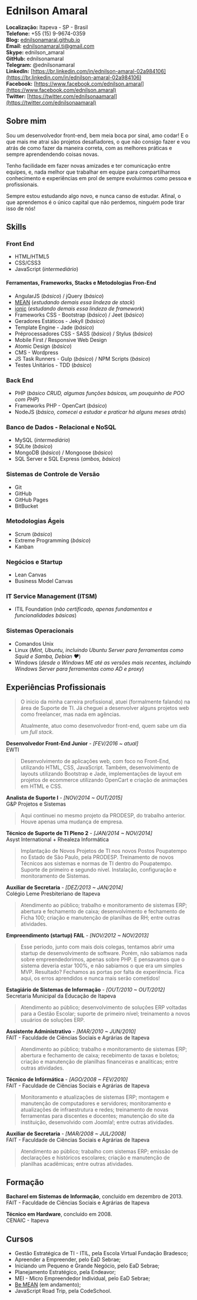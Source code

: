# Ednilson Amaral


**Localização:** Itapeva - SP - Brasil  
**Telefone:** +55 (15) 9-9674-0359  
**Blog:** [ednilsonamaral.github.io](http://ednilsonamaral.github.io)  
**Email:** [ednilsonamaral.ti@gmail.com](mailto:ednilsonamaral.ti@gmail.com)  
**Skype:** ednilson_amaral  
**GitHub:** ednilsonamaral  
**Telegram:** @ednilsonamaral  
**LinkedIn:** [https://br.linkedin.com/in/ednilson-amaral-02a984106](https://br.linkedin.com/in/ednilson-amaral-02a984106)  
**Facebook:** [https://www.facebook.com/ednilson.amaral](https://www.facebook.com/ednilson.amaral)  
**Twitter:** [https://twitter.com/ednilsonaamaral](https://twitter.com/ednilsonaamaral)


## Sobre mim  

Sou um desenvolvedor front-end, bem meia boca por sinal, amo codar! E o que mais me atrai são projetos desafiadores, o que não consigo fazer e vou atrás de como fazer da maneira correta, com as melhores práticas e sempre aprendendendo coisas novas.  

Tenho facilidade em fazer novas amizades e ter comunicação entre equipes, e, nada melhor que trabalhar em equipe para compartilharmos conhecimento e experiências em prol de sempre evoluirmos como pessoa e profissionais.  

Sempre estou estudando algo novo, e nunca canso de estudar. Afinal, o que aprendemos é o único capital que não perdemos, ninguém pode tirar isso de nós!


## Skills  

### Front End  

* HTML/HTML5  
* CSS/CSS3  
* JavaScript (*intermediário*)  

#### Ferramentas, Frameworks, Stacks e Metodologias Fron-End  

* AngularJS (*básico*) / jQuery (*básico*)  
* [MEAN](https://github.com/Webschool-io/be-mean-instagram) (*estudando demais essa lindeza de stack*)  
* [ionic](ionicframework.com) (*estudando demais essa lindeza de framework*)  
* Frameworks CSS - Bootstrap (*básico*) / Jeet (*básico*)  
* Geradores Estáticos - Jekyll (*básico*)  
* Template Engine - Jade (*básico*)  
* Préprocessadores CSS - SASS (*básico*) / Stylus (*básico*)  
* Mobile First / Responsive Web Design  
* Atomic Design (*básico*)  
* CMS - Wordpress  
* JS Task Runners - Gulp (*básico*) / NPM Scripts (*básico*)  
* Testes Unitários - TDD (*básico*)


### Back End  

* PHP (*básico CRUD, algumas funções básicas, um pouquinho de POO com PHP*)  
* Frameworks PHP - OpenCart (*básico*)  
* NodeJS (*básico, comecei a estudar e praticar há alguns meses atrás*)


### Banco de Dados - Relacional e NoSQL  

* MySQL (*intermediário*)  
* SQLite (*básico*)  
* MongoDB (*básico*) / Mongoose (*básico*)  
* SQL Server e SQL Express (*ambos, básico*)


### Sistemas de Controle de Versão  

* Git  
* GitHub  
* GitHub Pages  
* BitBucket


### Metodologias Ágeis  

* Scrum (*básico*)  
* Extreme Programming (*básico*)  
* Kanban


### Negócios e Startup  

* Lean Canvas  
* Business Model Canvas


### IT Service Management (ITSM)  

* ITIL Foundation (*não certificado, apenas fundamentos e funcionalidades básicas*)


### Sistemas Operacionais  

* Comandos Unix  
* Linux (*Mint, Ubuntu, incluindo Ubuntu Server para ferramentas como Squid e Samba, Debian :heart:*)  
* Windows (*desde o Windows ME até as versões mais recentes, incluindo Windows Server para ferramentas como AD e proxy*)  


## Experiências Profissionais  

> O inicio da minha carreira profissional, atuei (formalmente falando) na área de Suporte de TI. Já cheguei a desenvolver alguns projetos web como freelancer, mas nada em agências.  
>  
> Atualmente, atuo como desenvolvedor front-end, quem sabe um dia um *full stack*.


**Desenvolvedor Front-End Junior** - *[FEV/2016 ~ atual]*  
EWTI  
> Desenvolvimento de aplicações web, com foco no Front-End, utilizando HTML, CSS, JavaScript. Também, desenvolvimento de layouts utilizando Bootstrap e Jade, implementações de layout em projetos de ecommerce utilizando OpenCart e criação de animações em HTML e CSS.


**Analista de Suporte I** - *[NOV/2014 ~ OUT/2015]*  
G&P Projetos e Sistemas  
> Aqui continuei no mesmo projeto da PRODESP, do trabalho anterior. Houve apenas uma mudança de empresa.


**Técnico de Suporte de TI Pleno 2** - *[JAN/2014 ~ NOV/2014]*  
Asyst International + Rhealeza Informática  
> Implantação de Novos Projetos de TI nos novos Postos Poupatempo no Estado de São Paulo, pela PRODESP. Treinamento de novos Técnicos aos sistemas e normas de TI dentro do Poupatempo. Suporte de primeiro e segundo nível. Instalação, configuração e monitoramento de Sistemas.


**Auxiliar de Secretaria** - *[DEZ/2013 ~ JAN/2014]*  
Colégio Leme Presbiteriano de Itapeva  
> Atendimento ao público; trabalho e monitoramento de sistemas ERP; abertura e fechamento de caixa; desenvolvimento e fechamento de Ficha 100; criação e manutenção de planilhas de RH; entre outras atividades.


**Empreendimento (startup) FAIL** - *[NOV/2012 ~ NOV/2013]*  
> Esse periodo, junto com mais dois colegas, tentamos abrir uma startup de desenvolvimento de software. Porém, não sabiamos nada sobre empreendedorimos, apenas sobre PHP. E pensavamos que o sistema deveria estar 100%, e não sabiamos o que era um simples MVP. Resultado? Fechamos as portas por falta de experiência. Fica aqui, os erros aprendidos e nunca mais serão cometidos!


**Estagiário de Sistemas de Informação** - *[OUT/2010 ~ OUT/2012]*  
Secretaria Municipal da Educação de Itapeva  
> Atendimento ao público; desenvolvimento de soluções ERP voltadas para a Gestão Escolar; suporte de primeiro nível; treinamento a novos usuários de soluções ERP.


**Assistente Administrativo** - *[MAR/2010 ~ JUN/2010]*  
FAIT - Faculdade de Ciências Sociais e Agrárias de Itapeva  
> Atendimento ao público; trabalho e monitoramento de sistemas ERP; abertura e fechamento de caixa; recebimento de taxas e boletos; criação e manutenção de planilhas financeiras e analiticas; entre outras atividades.


**Técnico de Infórmática** - *[AGO/2008 ~ FEV/2010]*  
FAIT - Faculdade de Ciências Sociais e Agrárias de Itapeva  
> Monitoramento e atualizações de sistemas ERP; montagem e manutenção de computadores e servidores; monitoramento e atualizações de infraestrutura e redes; treinamento de novas ferramentas para discentes e docentes; manutenção do site da instituição, desenvolvido com Joomla!; entre outras atividades.


**Auxiliar de Secretaria** - *[MAR/2008 ~ JUL/2008]*  
FAIT - Faculdade de Ciências Sociais e Agrárias de Itapeva  
> Atendimento ao público; trabalho com sistemas ERP; emissão de declarações e históricos escolares; criação e manutenção de planilhas acadêmicas; entre outras atividades.


## Formação  

**Bacharel em Sistemas de Informação**, concluído em dezembro de 2013.  
FAIT - Faculdade de Ciências Sociais e Agrárias de Itapeva


**Técnico em Hardware**, concluído em 2008.  
CENAIC - Itapeva


## Cursos  

* Gestão Estratégica de TI - ITIL, pela Escola Virtual Fundação Bradesco;  
* Apreender a Empreender, pelo EaD Sebrae;  
* Iniciando um Pequeno e Grande Negócio, pelo EaD Sebrae;  
* Planejamento Estratégico, pela Endeavor;  
* MEI - Micro Empreendedor Individual, pelo EaD Sebrae;  
* [Be MEAN](https://github.com/Webschool-io/be-mean-instagram) (em andamento);  
* JavaScript Road Trip, pela CodeSchool.

